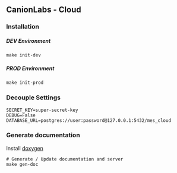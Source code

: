## CanionLabs - Cloud

### Installation

##### DEV Environment

```
make init-dev 
```

##### PROD Environment

```
make init-prod
```

### Decouple Settings

```
SECRET_KEY=super-secret-key
DEBUG=False
DATABASE_URL=postgres://user:password@127.0.0.1:5432/mes_cloud
```

### Generate documentation

Install [doxygen](http://www.stack.nl/~dimitri/doxygen/download.html)

```
# Generate / Update documentation and server 
make gen-doc
```